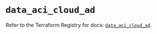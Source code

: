 # `data_aci_cloud_ad`

Refer to the Terraform Registry for docs: [`data_aci_cloud_ad`](https://registry.terraform.io/providers/ciscodevnet/aci/2.17.0/docs/data-sources/cloud_ad).
